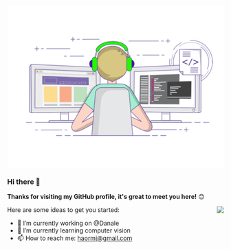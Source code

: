 <p align="center">
  <img align="center" src="https://github.com/haormj/haormj/raw/master/developer.gif"/>
</p>

### Hi there 👋

**Thanks for visiting my GitHub profile, it's great to meet you here!** 😊

<img align="right" src="https://github-readme-stats.vercel.app/api?username=haormj&show_icons=true&icon_color=805AD5&text_color=718096&bg_color=ffffff&hide_title=true" />

Here are some ideas to get you started:

- 🔭 I’m currently working on @Danale
- 🌱 I’m currently learning computer vision
- 📫 How to reach me: haormj@gmail.com

<!--
**haormj/haormj** is a ✨ _special_ ✨ repository because its `README.md` (this file) appears on your GitHub profile.

Here are some ideas to get you started:

- 🔭 I’m currently working on ...
- 🌱 I’m currently learning ...
- 👯 I’m looking to collaborate on ...
- 🤔 I’m looking for help with ...
- 💬 Ask me about ...
- 📫 How to reach me: ...
- 😄 Pronouns: ...
- ⚡ Fun fact: ...
-->
